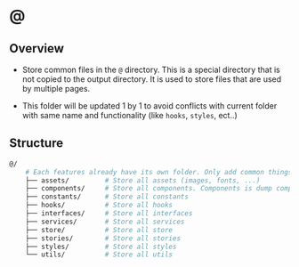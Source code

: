 # @

## Overview

- Store common files in the `@` directory. This is a special directory that is not copied to the output directory. It is used to store files that are used by multiple pages.

- This folder will be updated 1 by 1 to avoid conflicts with current folder with same name and functionality (like `hooks`, `styles`, ect..)

## Structure

```bash
@/
    # Each features already have its own folder. Only add common things here
    ├── assets/         # Store all assets (images, fonts, ...)
    ├── components/     # Store all components. Components is dump component. Use to custom library or own dumb component
    ├── constants/      # Store all constants
    ├── hooks/          # Store all hooks
    ├── interfaces/     # Store all interfaces
    ├── services/       # Store all services
    ├── store/          # Store all store
    ├── stories/        # Store all stories
    ├── styles/         # Store all styles
    └── utils/          # Store all utils
```
